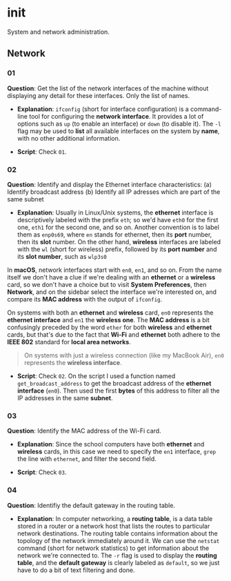 # init
System and network administration.

## Network
### 01
**Question**: Get the list of the network interfaces of the machine without displaying any detail
for these interfaces. Only the list of names.

* **Explanation**: `ifconfig` (short for interface configuration) is a command-line tool for configuring the **network interface**. It provides a lot of options such as `up` (to enable an interface) or `down` (to disable it). The `-l` flag may be used to **list** all available interfaces on the system by **name**, with no other additional information.

* **Script**: Check `01`.

### 02
**Question**: Identify and display the Ethernet interface characteristics:
(a) Identify broadcast address
(b) Identify all IP adresses which are part of the same subnet

* **Explanation**: Usually in Linux/Unix systems, the **ethernet** interface is descriptively labeled with the prefix `eth`; so we'd have `eth0` for the first one, `eth1` for the second one, and so on. Another convention is to label them as `enp0s69`, where `en` stands for ethernet, then its **port** number, then its **slot** number. On the other hand, **wireless** interfaces are labeled with the `wl` (short for wireless) prefix, followed by its **port number** and its **slot number**, such as `wlp3s0`

In **macOS**, network interfaces start with `en0`, `en1`, and so on. From the name itself we don't have a clue if we're dealing with an **ethernet** or a **wireless** card, so we don't have a choice but to visit **System Preferences**, then **Network**, and on the sidebar select the interface we're interested on, and compare its **MAC address** with the output of `ifconfig`.

On systems with both an **ethernet** and **wireless** card, `en0` represents the **ethernet interface** and `en1` the **wireless one**. The **MAC address** is a bit confusingly preceded by the word `ether` for both **wireless** and **ethernet** cards, but that's due to the fact that **Wi-Fi** and **ethernet** both adhere to the **IEEE 802** standard for **local area networks**.

> On systems with just a wireless connection (like my MacBook Air), `en0` represents the **wireless interface**.

* **Script**: Check `02`. On the script I used a function named `get_broadcast_address` to get the broadcast address of the **ethernet interface** (`en0`). Then used the first **bytes** of this address to filter all the IP addresses in the same **subnet**.

### 03
**Question**: Identify the MAC address of the Wi-Fi card.

* **Explanation**: Since the school computers have both **ethernet** and **wireless** cards, in this case we need to specify the `en1` interface, `grep` the line with `ethernet`, and filter the second field.

* **Script**: Check `03`.

### 04
**Question**: Identifiy the default gateway in the routing table.

* **Explanation**: In computer networking, a **routing table**, is a data table stored in a router or a network host that lists the routes to particular network destinations. The routing table contains information about the topology of the network immediately around it. We can use the `netstat` command (short for network statistics) to get information about the network we're connected to. The `-r` flag is used to display the **routing table**, and the **default gateway** is clearly labeled as `default`, so we just have to do a bit of text filtering and done.
